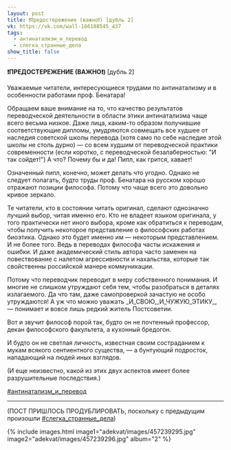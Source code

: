 ```yaml
---
layout: post
title: ❗Предостережение (важно❗) [дубль 2]
vk: https://vk.com/wall-166188545_437
tags:
  - антинатализм_и_перевод
  - слегка_странные_дела
show_title: false
---
```

**❗ПРЕДОСТЕРЕЖЕНИЕ (ВАЖНО❗)** \[дубль 2\]

Уважаемые читатели, интересующиеся трудами по антинатализму и в особенности работами проф. Бенатара!

Обращаем ваше внимание на то, что качество результатов переводческой деятельности в области этики антинатализма чаще всего весьма низкое. Даже лица, каким-то образом получившие соответствующие дипломы, умудряются совмещать все худшее от наследия советской школы перевода (хотя само по себе наследие этой школы не столь дурно) — со всем худшим от переводческой практики современности (если коротко, с переводческой безалаберностью: "И так сойдет!") А что? Почему бы и да! Пипл, как грится, хавает!

Означенный пипл, конечно, может делать что угодно. Однако не следует
полагать, будто труды проф. Бенатара на русском хорошо отражают позиции философа. Потому что чаще всего это довольно кривое зеркало.

Те читатели, кто в состоянии читать оригинал, сделают однозначно лучший выбор, читая именно его. Кто не владеет языком оригинала, у того практически нет иного выбора, кроме как обратиться к переводам, чтобы получить некоторое представление о философских работах биоэтика. Однако это будет именно им — некоторым представлением. И не более того. Ведь в переводах философа часты искажения и ошибки. И даже академический стиль автора часто заменен на повествование с налетом агрессивности и нахальства, которые так свойственны российской манере коммуникации.

Потому что переводчик переводит в меру собственного понимания. И многие не слишком утруждают себя тем, чтобы разобраться в деталях излагаемого. Да что там, даже самопроверкой зачастую не особо утруждаются! А уж что можно уважать \_И\_СВОЮ,\_И\_ЧУЖУЮ\_ЭТИКУ\_, — понимает и вовсе лишь редкий житель Постсоветии.

Вот и звучит философ порой так, будто он не почтенный профессор, декан философского факультета, а кухонный бредогон.

И будто он не светлая личность, известная своим состраданием к мукам всякого сентиентного существа, — а бунтующий подросток, нападающий на людей иных взглядов.

(И еще неизвестно, какой из этих двух аспектов имеет более разрушительные последствия.)

[#антинатализм_и_перевод](poisk.html#антинатализм_и_перевод)

_____________
(ПОСТ ПРИШЛОСЬ ПРОДУБЛИРОВАТЬ, поскольку с предыдущим произошли [#слегка_странные_дела](poisk.html#слегка_странные_дела))

{% include images.html image1="adekvat/images/457239295.jpg" image2="adekvat/images/457239296.jpg" album="2" %}
